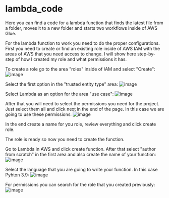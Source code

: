 # lambda_code
Here you can find a code for a lambda function that finds the latest file from a folder, moves it to a new folder and starts two workflows inside of AWS Glue.

For the lambda function to work you need to do the proper configurations. First you need to create or find an existing role inside of AWS IAM with the areas of AWS that you need access to change. I will show here step-by-step of how I created my role and what permissions it has.

To create a role go to the area "roles" inside of IAM and select "Create":
![image](https://user-images.githubusercontent.com/93729823/192641111-8fdcdffe-0ad1-43a9-8559-d1a565804559.png)

Select the first option in the "trusted entity type" area:
![image](https://user-images.githubusercontent.com/93729823/192641910-b47348dc-63a1-425a-85d2-3771678dac0f.png)

Select Lambda as an option for the area "use case":
![image](https://user-images.githubusercontent.com/93729823/192642312-ca73e56b-d147-4550-aa2a-921ada1f5085.png)

After that you will need to select the permissions you need for the project. Just select them all and click next in the end of the page. In this case we are going to use these permissions:
![image](https://user-images.githubusercontent.com/93729823/192642610-54e291aa-5b0c-44c7-8093-c843b62a1c66.png)

In the end create a name for you role, review everything and click create role. 

The role is ready so now you need to create the function. 

Go to Lambda in AWS and click create function. After that select "author from scratch" in the first area and also create the name of your function:
![image](https://user-images.githubusercontent.com/93729823/192644939-4e9eaeac-a890-4a65-9fa9-82cb14d4f42b.png)

Select the language that you are going to write your function. In this case Pyhton 3.9:
![image](https://user-images.githubusercontent.com/93729823/192645644-11fae88e-09f6-4e8c-9132-187a3d55a541.png)

For permissions you can search for the role that you created previously:
![image](https://user-images.githubusercontent.com/93729823/192645970-4b719c62-4b21-4acd-aaeb-78c682e9ed07.png)




